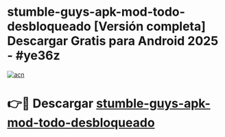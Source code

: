 # stumble-guys-apk-mod-todo-desbloqueado  [Versión completa] Descargar Gratis para Android 2025 - #ye36z

[![acn](https://github.com/user-attachments/assets/0f9c940e-d8b0-45ae-aac7-cd30a18b3e1c)](https://apps.freeplayer.one?title=stumble-guys-apk-mod-todo-desbloqueado&ref=9F)

# 👉🔴 Descargar [stumble-guys-apk-mod-todo-desbloqueado](https://apps.freeplayer.one?title=stumble-guys-apk-mod-todo-desbloqueado&ref=9F)